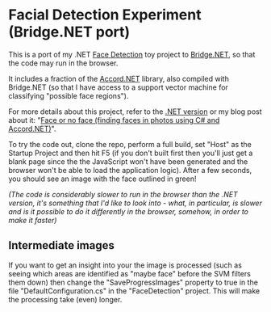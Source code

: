 # Facial Detection Experiment (Bridge.NET port)

This is a port of my .NET [Face Detection](https://github.com/ProductiveRage/FacialRecognition) toy project to [Bridge.NET](http://bridge.net/), so that the code may run in the browser.

It includes a fraction of the [Accord.NET](https://github.com/accord-net/framework) library, also compiled with Bridge.NET (so that I have access to a support vector machine for classifying "possible face regions").

For more details about this project, refer to the [.NET version](https://github.com/ProductiveRage/FacialRecognition) or my blog post about it: "[Face or no face (finding faces in photos using C# and Accord.NET)](http://www.productiverage.com/face-or-no-face-finding-faces-in-photos-using-c-sharp-and-accordnet)".

To try the code out, clone the repo, perform a full build, set "Host" as the Startup Project and then hit F5 (if you don't built first then you'll just get a blank page since the the JavaScript won't have been generated and the browser won't be able to load the application logic). After a few seconds, you should see an image with the face outlined in green!

*(The code is considerably slower to run in the browser than the .NET version, it's something that I'd like to look  into - what, in particular, is slower and is it possible to do it differently in the browser, somehow, in order to make it faster)*

## Intermediate images

If you want to get an insight into your the image is processed (such as seeing which areas are identified as "maybe face" before the SVM filters them down) then change the "SaveProgressImages" property to true in the file "DefaultConfiguration.cs" in the "FaceDetection" project. This will make the processing take (even) longer.